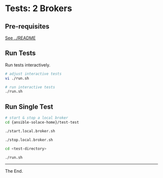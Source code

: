 # Tests: 2 Brokers

## Pre-requisites

[See ../README](../README)

## Run Tests

Run tests interactively.

````bash
# adjust interactive tests
vi ./run.sh

# run interactive tests
./run.sh
````

## Run Single Test

````bash
# start & stop a local broker
cd {ansible-solace-home}/test-test

./start.local.broker.sh

./stop.local.broker.sh

````

````bash
cd <test-directory>

./run.sh
````

---
The End.
